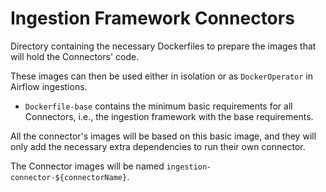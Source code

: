 # Ingestion Framework Connectors

Directory containing the necessary Dockerfiles to prepare the images that will hold the Connectors' code.

These images can then be used either in isolation or as `DockerOperator` in Airflow ingestions.

- `Dockerfile-base` contains the minimum basic requirements for all Connectors, i.e., the ingestion framework with the base requirements.

All the connector's images will be based on this basic image, and they will only add the necessary extra dependencies to run their own connector.

The Connector images will be named `ingestion-connector-${connectorName}`.
